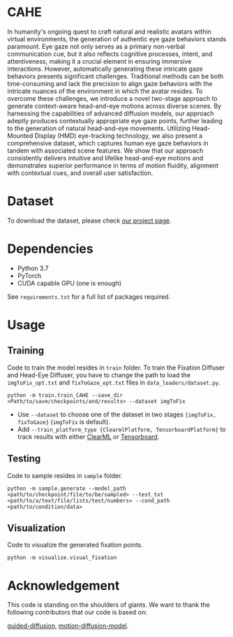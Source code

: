 # CAHE

In humanity's ongoing quest to craft natural and realistic avatars within virtual environments, the generation of authentic eye gaze behaviors stands paramount. Eye gaze not only serves as a primary non-verbal communication cue, but it also reflects cognitive processes, intent, and attentiveness, making it a crucial element in ensuring immersive interactions. However, automatically generating these intricate gaze behaviors presents significant challenges. Traditional methods can be both time-consuming and lack the precision to align gaze behaviors with the intricate nuances of the environment in which the avatar resides. To overcome these challenges, we introduce a novel two-stage approach to generate context-aware head-and-eye motions across diverse scenes. By harnessing the capabilities of advanced diffusion models, our approach adeptly produces contextually appropriate eye gaze points, further leading to the generation of natural head-and-eye movements. Utilizing Head-Mounted Display (HMD) eye-tracking technology, we also present a comprehensive dataset, which captures human eye gaze behaviors in tandem with associated scene features. We show that our approach consistently delivers intuitive and lifelike head-and-eye motions and demonstrates superior performance in terms of motion fluidity, alignment with contextual cues, and overall user satisfaction.

# Dataset

To download the dataset, please check [our project page](https://sites.google.com/view/context-aware-generation).

# Dependencies

* Python 3.7
* PyTorch
* CUDA capable GPU (one is enough)

See `requirements.txt` for a full list of packages required.

# Usage

## Training

Code to train the model resides in `train` folder. To train the Fixation Diffuser and Head-Eye Diffuser, you have to change the path to load the `imgToFix_opt.txt` and `fixToGaze_opt.txt` files in `data_loaders/dataset.py`.

```shell
python -m train.train_CAHE --save_dir <Path/to/save/checkpoints/and/results> --dataset imgToFix
```

* Use `--dataset` to choose one of the dataset in two stages `{imgToFix, fixToGaze}` (`imgToFix` is default).
* Add `--train_platform_type {ClearmlPlatform, TensorboardPlatform}` to track results with either [ClearML](https://clear.ml/) or [Tensorboard](https://www.tensorflow.org/tensorboard).

## Testing

Code to sample resides in `sample` folder.

```shell
python -m sample.generate --model_path <path/to/checkpoint/file/to/be/sampled> --test_txt <path/to/a/text/file/lists/test/numbers> --cond_path <path/to/condition/data>
```

## Visualization

Code to visualize the generated fixation points.

```shell
python -m visualize.visual_fixation
```

# Acknowledgement

This code is standing on the shoulders of giants. We want to thank the following contributors that our code is based on:

[guided-diffusion](https://github.com/openai/guided-diffusion), [motion-diffusion-model](https://github.com/GuyTevet/motion-diffusion-model).
